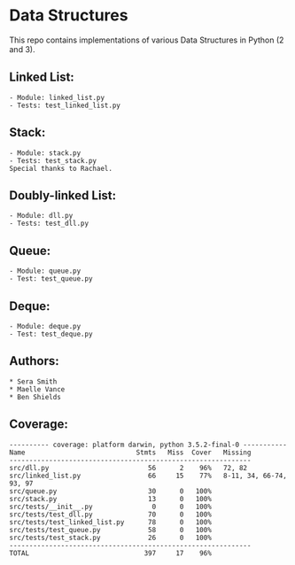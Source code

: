 # Data Structures

This repo contains implementations of various Data Structures in Python (2 and 3).

## Linked List:
    - Module: linked_list.py
    - Tests: test_linked_list.py

## Stack:
    - Module: stack.py
    - Tests: test_stack.py
    Special thanks to Rachael.

## Doubly-linked List:
    - Module: dll.py
    - Tests: test_dll.py

## Queue:
    - Module: queue.py
    - Test: test_queue.py

## Deque:
    - Module: deque.py
    - Test: test_deque.py

## Authors:
    * Sera Smith
    * Maelle Vance
    * Ben Shields

## Coverage:

```
---------- coverage: platform darwin, python 3.5.2-final-0 -----------
Name                            Stmts   Miss  Cover   Missing
-------------------------------------------------------------
src/dll.py                         56      2    96%   72, 82
src/linked_list.py                 66     15    77%   8-11, 34, 66-74, 93, 97
src/queue.py                       30      0   100%
src/stack.py                       13      0   100%
src/tests/__init__.py               0      0   100%
src/tests/test_dll.py              70      0   100%
src/tests/test_linked_list.py      78      0   100%
src/tests/test_queue.py            58      0   100%
src/tests/test_stack.py            26      0   100%
-------------------------------------------------------------
TOTAL                             397     17    96%                    
```